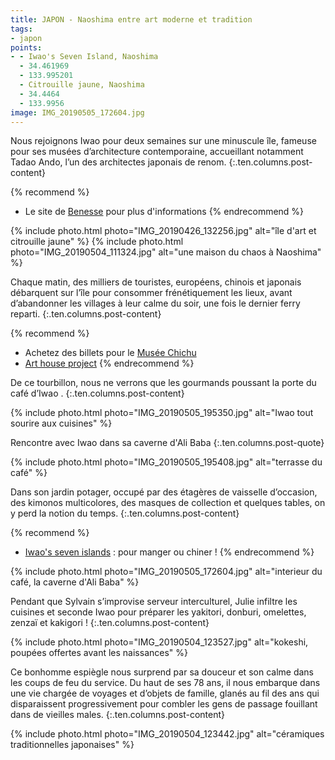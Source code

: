 ```yaml
---
title: JAPON - Naoshima entre art moderne et tradition
tags:
- japon
points:
- - Iwao's Seven Island, Naoshima
  - 34.461969
  - 133.995201
  - Citrouille jaune, Naoshima
  - 34.4464
  - 133.9956
image: IMG_20190505_172604.jpg
---
```


Nous rejoignons Iwao pour deux semaines sur une minuscule île, fameuse pour ses musées d’architecture contemporaine, accueillant notamment Tadao Ando, l’un des architectes japonais de renom. 
{:.ten.columns.post-content}

<!--fin extrait-->

{% recommend %}
- Le site de [Benesse](http://benesse-artsite.jp/en/) pour plus d'informations
{% endrecommend %}

{% include photo.html photo="IMG_20190426_132256.jpg" alt="île d'art et citrouille jaune" %}
{% include photo.html photo="IMG_20190504_111324.jpg" alt="une maison du chaos à Naoshima" %}

Chaque matin, des milliers de touristes, européens, chinois et japonais débarquent sur l’île pour consommer frénétiquement les lieux, avant d’abandonner les villages à leur calme du soir, une fois le dernier ferry reparti.
{:.ten.columns.post-content}

{% recommend %}
- Achetez des billets pour le [Musée Chichu](https://www.e-tix.jp/chichu/en/)
- [Art house project](http://benesse-artsite.jp/en/art/arthouse.html)
{% endrecommend %}

De ce tourbillon, nous ne verrons que les gourmands poussant la porte du café d’Iwao . 
{:.ten.columns.post-content}

{% include photo.html photo="IMG_20190505_195350.jpg" alt="Iwao tout sourire aux cuisines" %}

Rencontre avec Iwao dans sa caverne d'Ali Baba
{:.ten.columns.post-quote}

{% include photo.html photo="IMG_20190505_195408.jpg" alt="terrasse du café" %}

Dans son jardin potager, occupé par des étagères de vaisselle d’occasion, des kimonos multicolores, des masques de collection et quelques tables, on y perd la notion du temps. 
{:.ten.columns.post-content}

{% recommend %}
- [Iwao's seven islands](http://ge0.me/w21cQSwuQd/Iwao’s_Cafe_Seven_Islands) : pour manger ou chiner !
{% endrecommend %}

{% include photo.html photo="IMG_20190505_172604.jpg" alt="interieur du café, la caverne d'Ali Baba" %}

Pendant que Sylvain s’improvise serveur interculturel, Julie infiltre les cuisines et seconde Iwao pour préparer les yakitori, donburi, omelettes, zenzaï et kakigori !
{:.ten.columns.post-content}

{% include photo.html photo="IMG_20190504_123527.jpg" alt="kokeshi, poupées offertes avant les naissances" %}

Ce bonhomme espiègle nous surprend par sa douceur et son calme dans les coups de feu du service. Du haut de ses 78 ans, il nous embarque dans une vie chargée de voyages et d’objets de famille, glanés au fil des ans qui disparaissent progressivement pour combler les gens de passage fouillant dans de vieilles males.
{:.ten.columns.post-content}

{% include photo.html photo="IMG_20190504_123442.jpg" alt="céramiques traditionnelles japonaises" %}

